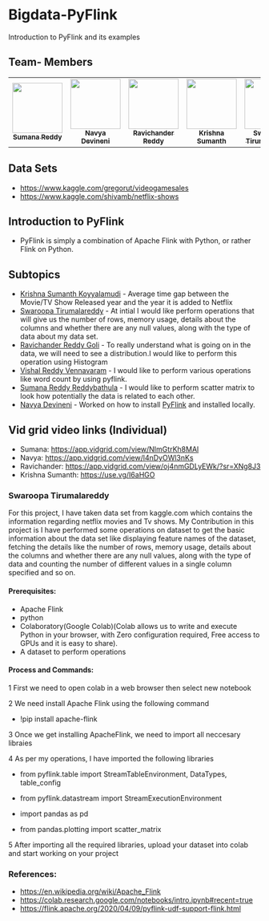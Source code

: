 # Bigdata-PyFlink
Introduction to PyFlink and its examples


## Team- Members
<table>
<td align="center"><a href="https://github.com/sumana-reddy"><img src="https://avatars.githubusercontent.com/u/60016064?s=460&u=33898f8b8524f47cd6c76f8ecc4e022cdaa1c118&v=4" width="100px;" alt=""/><br /><sub><b>Sumana Reddy</b></sub></a><br /></td>

<td align="center"><a href="https://github.com/navyadevineni"><img src="https://avatars.githubusercontent.com/u/31991773?s=460&u=eafb1e0830d69219a585de9253b7e13a6a6cbece&v=4" width="100px;" alt=""/><br /><sub><b>Navya Devineni</b></sub></a><br /></td>  

<td align="center"><a href="https://github.com/Ravichanderreddy-goli"><img src="https://avatars.githubusercontent.com/u/60166223?s=460&u=c7fb963d9cc353dcb9f355a333aa551aacf9b4f1&v=4" width="100px;" alt=""/><br /><sub><b>Ravichander Reddy</b></sub></a><br /></td>

<td align="center"><a href="https://github.com/Krishna-Koyyalamudi"><img src="https://avatars.githubusercontent.com/u/60024842?s=460&u=94ef0e3e7234e941e6b5b7e3f08a5388ab5cef6f&v=4" width="100px;" alt=""/><br /><sub><b>Krishna Sumanth</b></sub></a><br /></td>

<td align="center"><a href="https://github.com/swaroopatirumalareddy"><img src="https://avatars.githubusercontent.com/u/60026979?s=400&u=6e0265503d7058525120ffe9609c70e751a633f0&v=4" width="100px;" alt=""/><br /><sub><b>Swaroopa Tirumalareddy</b></sub></a><br /></td>

<td align="center"><a href="https://github.com/Vishalreddy114"><img src="https://avatars.githubusercontent.com/u/59984658?s=400&u=6c8e72e6a6a75dbd8bddb92ecc54194b899e9855&v=4" width="100px;" alt=""/><br /><sub><b>Vishal Reddy </b></sub></a><br /></td>
</table>

## Data Sets
- https://www.kaggle.com/gregorut/videogamesales
- https://www.kaggle.com/shivamb/netflix-shows

## Introduction to PyFlink
- PyFlink is simply a combination of Apache Flink with Python, or rather Flink on Python.

## Subtopics
- [Krishna Sumanth Koyyalamudi](https://github.com/Krishna-Koyyalamudi) - Average time gap between the Movie/TV Show Released year and the year it is added to Netflix
- [Swaroopa Tirumalareddy](https://github.com/swaroopatirumalareddy) - At intial I would like perform operations that will give us the number of rows, memory usage, details about the columns and whether there are any null values, along with the type of data about my data set.
- [Ravichander Reddy Goli](https://github.com/Ravichanderreddy-goli) - To really understand what is going on in the data, we will need to see a distribution.I would like to perform this operation using Histogram
- [Vishal Reddy Vennavaram](https://github.com/Vishalreddy114) - I would like to perform various operations like word count by using pyflink.
- [Sumana Reddy Reddybathula](https://github.com/sumana-reddy) - I would like to perform scatter matrix to look how potentially the data is related to each other.
- [Navya Devineni](https://github.com/navyadevineni) - Worked on how to install [PyFlink](https://ci.apache.org/projects/flink/flink-docs-release-1.12/flinkDev/building.html#build-flink) and installed locally.

## Vid grid video links (Individual)
- Sumana: https://app.vidgrid.com/view/NImGtrKh8MAl
- Navya: https://app.vidgrid.com/view/l4nDyOWl3nKs
- Ravichander: https://app.vidgrid.com/view/oj4nmGDLyEWk/?sr=XNg8J3
- Krishna Sumanth: https://use.vg/I6aHGO
### Swaroopa Tirumalareddy

For this project, I have taken data set from kaggle.com  which contains the information regarding netflix movies and Tv shows. My Contribution in this project is I have performed some operations on dataset to get the basic information about the data set like displaying feature names of the dataset, fetching the details like the number of rows, memory usage, details about the columns and whether there are any null values, along with the type of data and  counting the number of different values in a single column specified and so on.
#### Prerequisites:
- Apache Flink
- python
- Colaboratory(Google Colab)(Colab allows us to write and execute Python in your browser, with Zero configuration required, Free access to GPUs and it is easy to share).
- A dataset to perform operations
#### Process and Commands:
1 First we need to open colab in a web browser then select new notebook  

2 We need install Apache Flink using the following command 

  - !pip install apache-flink
  
3 Once we get installing ApacheFlink, we need to import all neccesary libraies 

4 As per my operations, I have imported the following libraries 

   - from pyflink.table import StreamTableEnvironment, DataTypes, table_config 

   - from pyflink.datastream import StreamExecutionEnvironment

   - import pandas as pd

   - from pandas.plotting import scatter_matrix

5 After importing all the required libraries, upload your dataset into colab and start working on your project

### References:
- https://en.wikipedia.org/wiki/Apache_Flink
- https://colab.research.google.com/notebooks/intro.ipynb#recent=true
- https://flink.apache.org/2020/04/09/pyflink-udf-support-flink.html
 



